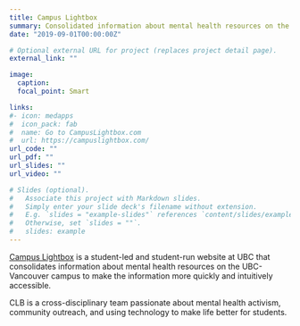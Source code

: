 ```yaml
---
title: Campus Lightbox
summary: Consolidated information about mental health resources on the UBC-Vancouver campus.
date: "2019-09-01T00:00:00Z"

# Optional external URL for project (replaces project detail page).
external_link: ""

image:
  caption: 
  focal_point: Smart

links:
#- icon: medapps
#  icon_pack: fab
#  name: Go to CampusLightbox.com
#  url: https://campuslightbox.com/
url_code: ""
url_pdf: ""
url_slides: ""
url_video: ""

# Slides (optional).
#   Associate this project with Markdown slides.
#   Simply enter your slide deck's filename without extension.
#   E.g. `slides = "example-slides"` references `content/slides/example-slides.md`.
#   Otherwise, set `slides = ""`.
#   slides: example
---
```


[Campus Lightbox](https://campuslightbox.com/) is a student-led and student-run website at UBC that consolidates information about mental health resources on the UBC-Vancouver campus to make the information more quickly and intuitively accessible.

CLB is a cross-disciplinary team passionate about mental health activism, community outreach, and using technology to make life better for students.
